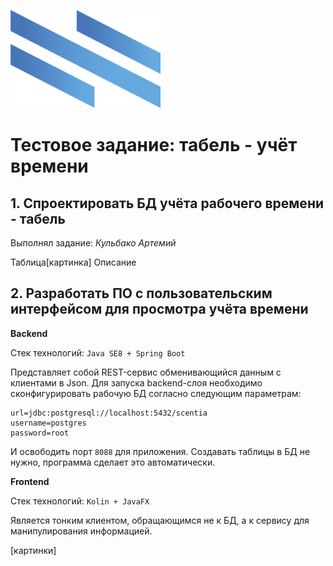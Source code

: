 ![NAUKA logo](frontend/src/resources/logo.png)
# Тестовое задание: табель - учёт времени
## 1. Спроектировать БД учёта рабочего времени - табель

Выполнял задание: _Кульбако Артемий_

Таблица[картинка]
Описание

## 2. Разработать ПО с пользовательским интерфейсом для просмотра учёта времени

**Backend**

Стек технологий: ```Java SE8 + Spring Boot```

Представляет собой REST-сервис обменивающийся данным с клиентами в Json.
Для запуска backend-слоя необходимо сконфигурировать рабочую БД согласно следующим параметрам:

    url=jdbc:postgresql://localhost:5432/scentia
    username=postgres
    password=root

И освободить порт ```8088``` для приложения. Создавать таблицы в БД не нужно, программа сделает это автоматически.

**Frontend**

Стек технологий: ```Kolin + JavaFX```

Является тонким клиентом, обращающимся не к БД, а к сервису для манипулирования информацией.

[картинки]

